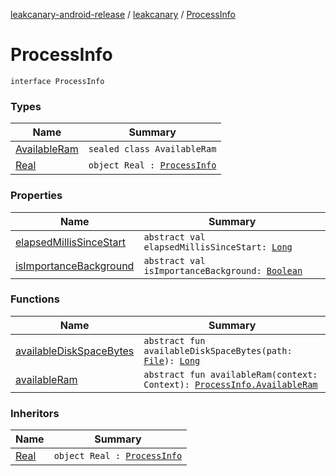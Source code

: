 [leakcanary-android-release](../../index.md) / [leakcanary](../index.md) / [ProcessInfo](./index.md)

# ProcessInfo

`interface ProcessInfo`

### Types

| Name | Summary |
|---|---|
| [AvailableRam](-available-ram/index.md) | `sealed class AvailableRam` |
| [Real](-real/index.md) | `object Real : `[`ProcessInfo`](./index.md) |

### Properties

| Name | Summary |
|---|---|
| [elapsedMillisSinceStart](elapsed-millis-since-start.md) | `abstract val elapsedMillisSinceStart: `[`Long`](https://kotlinlang.org/api/latest/jvm/stdlib/kotlin/-long/index.html) |
| [isImportanceBackground](is-importance-background.md) | `abstract val isImportanceBackground: `[`Boolean`](https://kotlinlang.org/api/latest/jvm/stdlib/kotlin/-boolean/index.html) |

### Functions

| Name | Summary |
|---|---|
| [availableDiskSpaceBytes](available-disk-space-bytes.md) | `abstract fun availableDiskSpaceBytes(path: `[`File`](https://docs.oracle.com/javase/6/docs/api/java/io/File.html)`): `[`Long`](https://kotlinlang.org/api/latest/jvm/stdlib/kotlin/-long/index.html) |
| [availableRam](available-ram.md) | `abstract fun availableRam(context: Context): `[`ProcessInfo.AvailableRam`](-available-ram/index.md) |

### Inheritors

| Name | Summary |
|---|---|
| [Real](-real/index.md) | `object Real : `[`ProcessInfo`](./index.md) |
